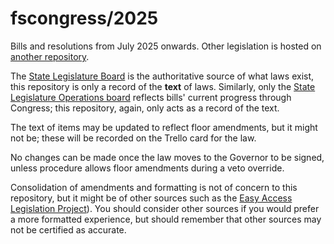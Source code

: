 # fscongress/2025

Bills and resolutions from July 2025 onwards. Other legislation is hosted on [another repository](https://github.com/fscongress).

The [State Legislature Board](https://trello.com/b/yXIDv41R/state-legislature-board) is the authoritative source of what laws exist, this repository is only a record of the **text** of laws. Similarly, only the [State Legislature Operations board](https://trello.com/b/Paha9q5g/state-legislature-operations) reflects bills' current progress through Congress; this repository, again, only acts as a record of the text.

The text of items may be updated to reflect floor amendments, but it might not be; these will be recorded on the Trello card for the law.

No changes can be made once the law moves to the Governor to be signed, unless procedure allows floor amendments during a veto override.

Consolidation of amendments and formatting is not of concern to this repository, but it might be of other sources such as the [Easy Access Legislation Project](https://trello.com/b/RKOOkGKX/easy-access-legislation-project)). You should consider other sources if you would prefer a more formatted experience, but should remember that other sources may not be certified as accurate.
